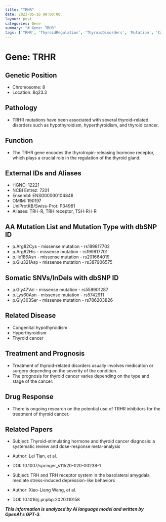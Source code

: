 ```yaml
---
title: "TRHR"
date: 2023-05-16 00:00:00
layout: post
categories: Gene
summary: "# Gene: TRHR"
tags: ['TRHR', 'ThyroidRegulation', 'ThyroidDisorders', 'Mutation', 'Cancer', 'Treatment', 'DrugResponse', 'MetaAnalysis']
---
```


# Gene: TRHR

## Genetic Position
- Chromosome: 8
- Location: 8q23.3

## Pathology
- TRHR mutations have been associated with several thyroid-related disorders such as hypothyroidism, hyperthyroidism, and thyroid cancer.

## Function
- The TRHR gene encodes the thyrotropin-releasing hormone receptor, which plays a crucial role in the regulation of the thyroid gland.

## External IDs and Aliases
- HGNC: 12221
- NCBI Entrez: 7201
- Ensembl: ENSG00000104848
- OMIM: 190197
- UniProtKB/Swiss-Prot: P34981
- Aliases: TRH-R, TRH receptor, TSH-RH-R

## AA Mutation List and Mutation Type with dbSNP ID
- p.Arg82Cys - missense mutation - rs199817702
- p.Arg82His - missense mutation - rs199817701
- p.Ile186Asn - missense mutation - rs201664019
- p.Glu321Asp - missense mutation - rs387906575

## Somatic SNVs/InDels with dbSNP ID
- p.Gly47Val - missense mutation - rs558901287
- p.Lys60Asn - missense mutation - rs5742911
- p.Gly303Ser - missense mutation - rs786203826

## Related Disease
- Congenital hypothyroidism
- Hyperthyroidism
- Thyroid cancer

## Treatment and Prognosis
- Treatment of thyroid-related disorders usually involves medication or surgery depending on the severity of the condition.
- The prognosis for thyroid cancer varies depending on the type and stage of the cancer.

## Drug Response
- There is ongoing research on the potential use of TRHR inhibitors for the treatment of thyroid cancer.

## Related Papers
- Subject: Thyroid-stimulating hormone and thyroid cancer diagnosis: a systematic review and dose-response meta-analysis
- Author: Lei Tian, et al.
- DOI: 10.1007/springer_s11520-020-00238-1

- Subject: TRH and TRH receptor system in the basolateral amygdala mediate stress-induced depression-like behaviors
- Author: Xiao-Liang Wang, et al.
- DOI: 10.1016/j.pnpbp.2020.110158

**_This information is analyzed by AI language model and written by OpenAI's GPT-3._**